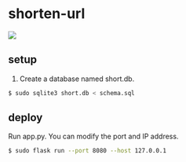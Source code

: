 # shorten-url
<img src="https://img.shields.io/badge/testing problem-red"></img>
## setup
1. Create a database named short.db.
```sh
$ sudo sqlite3 short.db < schema.sql
```
## deploy
Run app.py. You can modify the port and IP address.
```sh
$ sudo flask run --port 8080 --host 127.0.0.1
```
